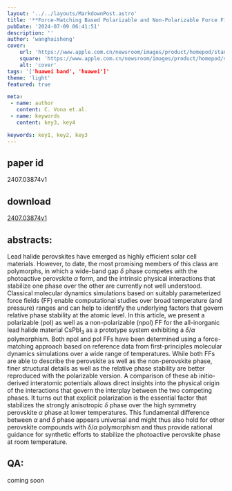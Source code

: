 ```yaml
---
layout: '../../layouts/MarkdownPost.astro'
title: '**Force-Matching Based Polarizable and Non-Polarizable Force Fields for Perovskite and Non-Perovskite Phases of CsPbI$_3$**'
pubDate: '2024-07-09 06:41:51'
description: ''
author: 'wanghaisheng'
cover:
    url: 'https://www.apple.com.cn/newsroom/images/product/homepod/standard/Apple-HomePod-hero-230118_big.jpg.large_2x.jpg'
    square: 'https://www.apple.com.cn/newsroom/images/product/homepod/standard/Apple-HomePod-hero-230118_big.jpg.large_2x.jpg'
    alt: 'cover'
tags: '['huawei band', 'huawei']' 
theme: 'light'
featured: true

meta:
 - name: author
   content: C. Vona et.al.
 - name: keywords
   content: key3, key4

keywords: key1, key2, key3
---
```


## paper id
2407.03874v1
## download
[2407.03874v1](http://arxiv.org/abs/2407.03874v1)
## abstracts:
Lead halide perovskites have emerged as highly efficient solar cell materials. However, to date, the most promising members of this class are polymorphs, in which a wide-band gap $\delta$ phase competes with the photoactive perovskite $\alpha$ form, and the intrinsic physical interactions that stabilize one phase over the other are currently not well understood. Classical molecular dynamics simulations based on suitably parameterized force fields (FF) enable computational studies over broad temperature (and pressure) ranges and can help to identify the underlying factors that govern relative phase stability at the atomic level. In this article, we present a polarizable (pol) as well as a non-polarizable (npol) FF for the all-inorganic lead halide material CsPbI$_3$ as a prototype system exhibiting a $\delta$/$\alpha$ polymorphism. Both npol and pol FFs have been determined using a force-matching approach based on reference data from first-principles molecular dynamics simulations over a wide range of temperatures. While both FFs are able to describe the perovskite as well as the non-perovskite phase, finer structural details as well as the relative phase stability are better reproduced with the polarizable version. A comparison of these ab initio-derived interatomic potentials allows direct insights into the physical origin of the interactions that govern the interplay between the two competing phases. It turns out that explicit polarization is the essential factor that stabilizes the strongly anisotropic $\delta$ phase over the high symmetry perovskite $\alpha$ phase at lower temperatures. This fundamental difference between $\alpha$ and $\delta$ phase appears universal and might thus also hold for other perovskite compounds with $\delta$/$\alpha$ polymorphism and thus provide rational guidance for synthetic efforts to stabilize the photoactive perovskite phase at room temperature.
## QA:
coming soon
